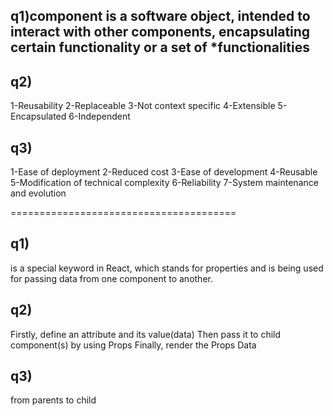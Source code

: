 ## q1)component is a software object, intended to interact with other components, encapsulating certain functionality or a set of *functionalities




## q2)
1-Reusability
2-Replaceable
3-Not context specific
4-Extensible
5-Encapsulated
6-Independent




## q3)
1-Ease of deployment
2-Reduced cost
3-Ease of development
4-Reusable
5-Modification of technical complexity
6-Reliability
7-System maintenance and evolution


=======================================



## q1)
is a special keyword in React, which stands for properties and is being used for passing data from one component to another.




## q2)
Firstly, define an attribute and its value(data)
Then pass it to child component(s) by using Props
Finally, render the Props Data



## q3)
from parents to child